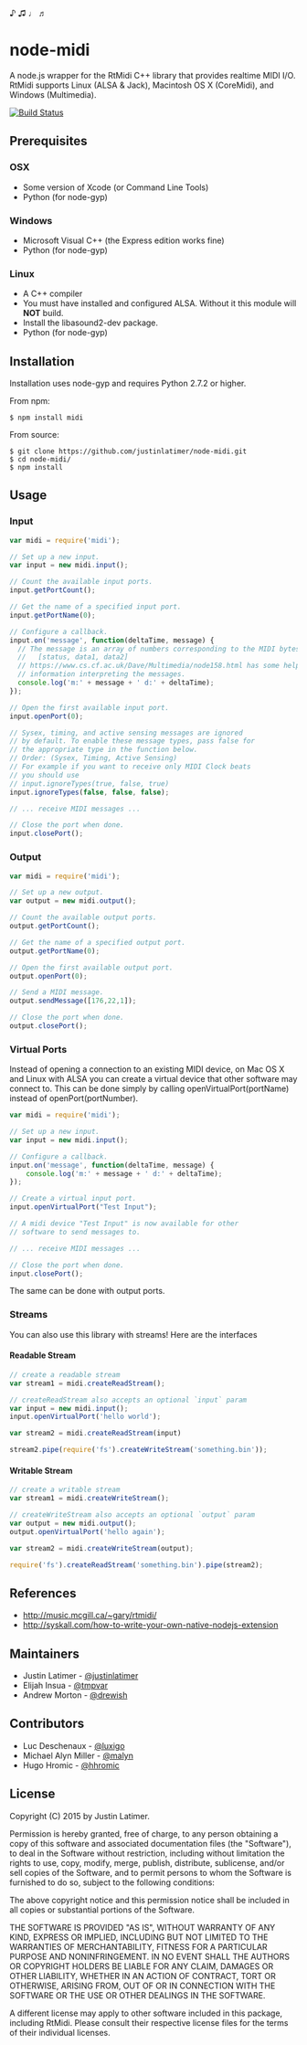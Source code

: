 ♪ ♫ ♩ ♬

# node-midi

A node.js wrapper for the RtMidi C++ library that provides realtime MIDI I/O.
RtMidi supports Linux (ALSA & Jack), Macintosh OS X (CoreMidi), and Windows
(Multimedia).

[![Build Status](https://travis-ci.org/justinlatimer/node-midi.svg)](https://travis-ci.org/justinlatimer/node-midi)

## Prerequisites

### OSX

* Some version of Xcode (or Command Line Tools)
* Python (for node-gyp)

### Windows

* Microsoft Visual C++ (the Express edition works fine)
* Python (for node-gyp)

### Linux

* A C++ compiler
* You must have installed and configured ALSA. Without it this module will **NOT** build.
* Install the libasound2-dev package.
* Python (for node-gyp)

## Installation

Installation uses node-gyp and requires Python 2.7.2 or higher.

From npm:

    $ npm install midi

From source:

    $ git clone https://github.com/justinlatimer/node-midi.git
    $ cd node-midi/
    $ npm install

## Usage

### Input

```js
var midi = require('midi');

// Set up a new input.
var input = new midi.input();

// Count the available input ports.
input.getPortCount();

// Get the name of a specified input port.
input.getPortName(0);

// Configure a callback.
input.on('message', function(deltaTime, message) {
  // The message is an array of numbers corresponding to the MIDI bytes:
  //   [status, data1, data2]
  // https://www.cs.cf.ac.uk/Dave/Multimedia/node158.html has some helpful
  // information interpreting the messages.
  console.log('m:' + message + ' d:' + deltaTime);
});

// Open the first available input port.
input.openPort(0);

// Sysex, timing, and active sensing messages are ignored
// by default. To enable these message types, pass false for
// the appropriate type in the function below.
// Order: (Sysex, Timing, Active Sensing)
// For example if you want to receive only MIDI Clock beats
// you should use
// input.ignoreTypes(true, false, true)
input.ignoreTypes(false, false, false);

// ... receive MIDI messages ...

// Close the port when done.
input.closePort();
```

### Output

```js
var midi = require('midi');

// Set up a new output.
var output = new midi.output();

// Count the available output ports.
output.getPortCount();

// Get the name of a specified output port.
output.getPortName(0);

// Open the first available output port.
output.openPort(0);

// Send a MIDI message.
output.sendMessage([176,22,1]);

// Close the port when done.
output.closePort();
```

### Virtual Ports

Instead of opening a connection to an existing MIDI device, on Mac OS X and
Linux with ALSA you can create a virtual device that other software may
connect to. This can be done simply by calling openVirtualPort(portName) instead
of openPort(portNumber).

```js
var midi = require('midi');

// Set up a new input.
var input = new midi.input();

// Configure a callback.
input.on('message', function(deltaTime, message) {
    console.log('m:' + message + ' d:' + deltaTime);
});

// Create a virtual input port.
input.openVirtualPort("Test Input");

// A midi device "Test Input" is now available for other
// software to send messages to.

// ... receive MIDI messages ...

// Close the port when done.
input.closePort();
```

The same can be done with output ports.

### Streams

You can also use this library with streams! Here are the interfaces

#### Readable Stream

```js
// create a readable stream
var stream1 = midi.createReadStream();

// createReadStream also accepts an optional `input` param
var input = new midi.input();
input.openVirtualPort('hello world');

var stream2 = midi.createReadStream(input)

stream2.pipe(require('fs').createWriteStream('something.bin'));
```

#### Writable Stream

```js
// create a writable stream
var stream1 = midi.createWriteStream();

// createWriteStream also accepts an optional `output` param
var output = new midi.output();
output.openVirtualPort('hello again');

var stream2 = midi.createWriteStream(output);

require('fs').createReadStream('something.bin').pipe(stream2);
```

## References

  * http://music.mcgill.ca/~gary/rtmidi/
  * http://syskall.com/how-to-write-your-own-native-nodejs-extension

## Maintainers

  * Justin Latimer - [@justinlatimer](https://github.com/justinlatimer)
  * Elijah Insua - [@tmpvar](https://github.com/tmpvar)
  * Andrew Morton - [@drewish](https://github.com/drewish)

## Contributors

  * Luc Deschenaux - [@luxigo](https://github.com/luxigo)
  * Michael Alyn Miller - [@malyn](https://github.com/malyn)
  * Hugo Hromic - [@hhromic](https://github.com/hhromic)

## License

Copyright (C) 2015 by Justin Latimer.

Permission is hereby granted, free of charge, to any person obtaining a copy
of this software and associated documentation files (the "Software"), to deal
in the Software without restriction, including without limitation the rights
to use, copy, modify, merge, publish, distribute, sublicense, and/or sell
copies of the Software, and to permit persons to whom the Software is
furnished to do so, subject to the following conditions:

The above copyright notice and this permission notice shall be included in
all copies or substantial portions of the Software.

THE SOFTWARE IS PROVIDED "AS IS", WITHOUT WARRANTY OF ANY KIND, EXPRESS OR
IMPLIED, INCLUDING BUT NOT LIMITED TO THE WARRANTIES OF MERCHANTABILITY,
FITNESS FOR A PARTICULAR PURPOSE AND NONINFRINGEMENT. IN NO EVENT SHALL THE
AUTHORS OR COPYRIGHT HOLDERS BE LIABLE FOR ANY CLAIM, DAMAGES OR OTHER
LIABILITY, WHETHER IN AN ACTION OF CONTRACT, TORT OR OTHERWISE, ARISING FROM,
OUT OF OR IN CONNECTION WITH THE SOFTWARE OR THE USE OR OTHER DEALINGS IN
THE SOFTWARE.

A different license may apply to other software included in this package,
including RtMidi. Please consult their respective license files for the
terms of their individual licenses.
